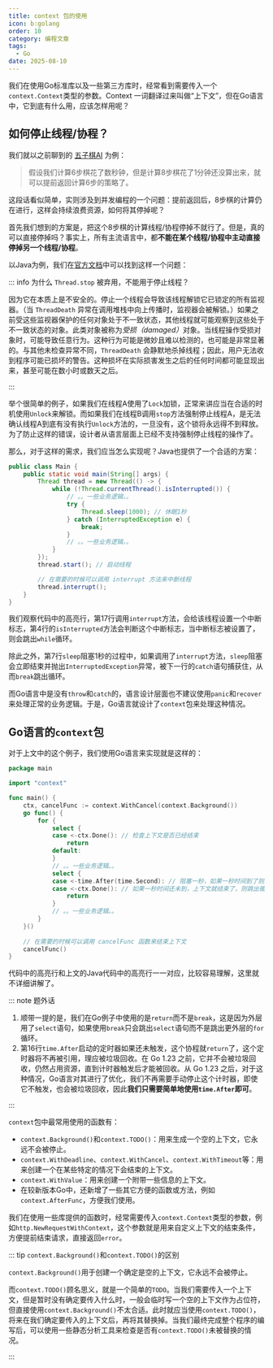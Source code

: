 ```yaml
---
title: context 包的使用
icon: b:golang
order: 10
category: 编程文章
tags: 
  - Go
date: 2025-08-10
---
```


我们在使用Go标准库以及一些第三方库时，经常看到需要传入一个`context.Context`类型的参数。Context 一词翻译过来叫做“上下文”，但在Go语言中，它到底有什么用，应该怎样用呢？

## 如何停止线程/协程？

我们就以之前聊到的 [五子棋AI](../gobang/gobang4.md#缓存的用途) 为例：

> 假设我们计算6步棋花了数秒钟，但是计算8步棋花了1分钟还没算出来，就可以提前返回计算6步的策略了。

这段话看似简单，实则涉及到并发编程的一个问题：提前返回后，8步棋的计算仍在进行，这样会持续浪费资源，如何将其停掉呢？

<!-- more -->

首先我们想到的方案是，把这个8步棋的计算线程/协程停掉不就行了。但是，真的可以直接停掉吗？事实上，所有主流语言中，都**不能在某个线程/协程中主动直接停掉另一个线程/协程**。

以Java为例，我们在[官方文档](https://docs.oracle.com/en/java/javase/24/docs/api/java.base/java/lang/doc-files/threadPrimitiveDeprecation.html)中可以找到这样一个问题：

::: info 为什么 `Thread.stop` 被弃用，不能用于停止线程？

因为它在本质上是不安全的。停止一个线程会导致该线程解锁它已锁定的所有监视器。（当 `ThreadDeath` 异常在调用堆栈中向上传播时，监视器会被解锁。）如果之前受这些监视器保护的任何对象处于不一致状态，其他线程就可能观察到这些处于不一致状态的对象。此类对象被称为<i>受损（damaged）</i>对象。当线程操作受损对象时，可能导致任意行为。这种行为可能是微妙且难以检测的，也可能是非常显著的。与其他未检查异常不同，`ThreadDeath` 会静默地杀掉线程；因此，用户无法收到程序可能已损坏的警告。这种损坏在实际损害发生之后的任何时间都可能显现出来，甚至可能在数小时或数天之后。

:::

举个很简单的例子，如果我们在线程A使用了`Lock`加锁，正常来讲应当在合适的时机使用`Unlock`来解锁。而如果我们在线程B调用`stop`方法强制停止线程A，是无法确认线程A到底有没有执行`Unlock`方法的，一旦没有，这个锁将永远得不到释放。为了防止这样的错误，设计者从语言层面上已经不支持强制停止线程的操作了。

那么，对于这样的需求，我们应当怎么实现呢？Java也提供了一个合适的方案：

```java :no-collapsed-lines {4,6-10,17} title="Main.java"
public class Main {
    public static void main(String[] args) {
        Thread thread = new Thread(() -> {
            while (!Thread.currentThread().isInterrupted()) {
                // 。。一些业务逻辑。。
                try {
                    Thread.sleep(1000); // 休眠1秒
                } catch (InterruptedException e) {
                    break;
                }
                // 。。一些业务逻辑。。
            }
        });
        thread.start(); // 启动线程

        // 在需要的时候可以调用 interrupt 方法来中断线程
        thread.interrupt();
    }
}
```

我们观察代码中的高亮行，第17行调用`interrupt`方法，会给该线程设置一个中断标志，第4行的`isInterrupted`方法会判断这个中断标志，当中断标志被设置了，则会跳出`while`循环。

除此之外，第7行`sleep`阻塞1秒的过程中，如果调用了`interrupt`方法，`sleep`阻塞会立即结束并抛出`InterruptedException`异常，被下一行的`catch`语句捕获住，从而`break`跳出循环。

而Go语言中是没有`throw`和`catch`的，语言设计层面也不建议使用`panic`和`recover`来处理正常的业务逻辑。于是，Go语言就设计了`context`包来处理这种情况。

## Go语言的`context`包

对于上文中的这个例子，我们使用Go语言来实现就是这样的：

```go :no-collapsed-lines {9-13,15-19,25} title="main.go"
package main

import "context"

func main() {
    ctx, cancelFunc := context.WithCancel(context.Background())
    go func() {
        for {
            select {
            case <-ctx.Done(): // 检查上下文是否已经结束
                return
            default:
            }
            // 。。一些业务逻辑。。
			select {
			case <-time.After(time.Second): // 阻塞一秒，如果一秒时间到了则逻辑继续
			case <-ctx.Done(): // 如果一秒时间还未到，上下文就结束了，则跳出循环
                return
			}
            // 。。一些业务逻辑。。
        }
    }()
    
    // 在需要的时候可以调用 cancelFunc 函数来结束上下文
    cancelFunc()
}
```

代码中的高亮行和上文的Java代码中的高亮行一一对应，比较容易理解，这里就不详细讲解了。

::: note 题外话

1. 顺带一提的是，我们在Go例子中使用的是`return`而不是`break`，这是因为外层用了`select`语句，如果使用`break`只会跳出`select`语句而不是跳出更外层的`for`循环。
2. 第16行`time.After`启动的定时器如果还未触发，这个协程就`return`了，这个定时器将不再被引用，理应被垃圾回收。在 Go 1.23 之前，它并不会被垃圾回收，仍然占用资源，直到计时器触发后才能被回收。从 Go 1.23 之后，对于这种情况，Go语言对其进行了优化，我们不再需要手动停止这个计时器，即使它不触发，也会被垃圾回收，因此**我们只需要简单地使用`time.After`即可**。

:::

`context`包中最常用使用的函数有：

- `context.Background()`和`context.TODO()`：用来生成一个空的上下文，它永远不会被停止。
- `context.WithDeadline`、`context.WithCancel`、`context.WithTimeout`等：用来创建一个在某些特定的情况下会结束的上下文。
- `context.WithValue`：用来创建一个附带一些信息的上下文。
- 在较新版本Go中，还新增了一些其它方便的函数或方法，例如`context.AfterFunc`，方便我们使用。

我们在使用一些库提供的函数时，经常需要传入`context.Context`类型的参数，例如`http.NewRequestWithContext`，这个参数就是用来自定义上下文的结束条件，方便提前结束请求，直接返回`error`。

::: tip `context.Background()`和`context.TODO()`的区别

`context.Background()`用于创建一个确定是空的上下文，它永远不会被停止。

而`context.TODO()`顾名思义，就是一个简单的`TODO`。当我们需要传入一个上下文，但是暂时没有确定要传入什么时，一般会临时写一个空的上下文作为占位符，但直接使用`context.Background()`不太合适。此时就应当使用`context.TODO()`，将来在我们确定要传入的上下文后，再将其替换掉。当我们最终完成整个程序的编写后，可以使用一些静态分析工具来检查是否有`context.TODO()`未被替换的情况。

:::